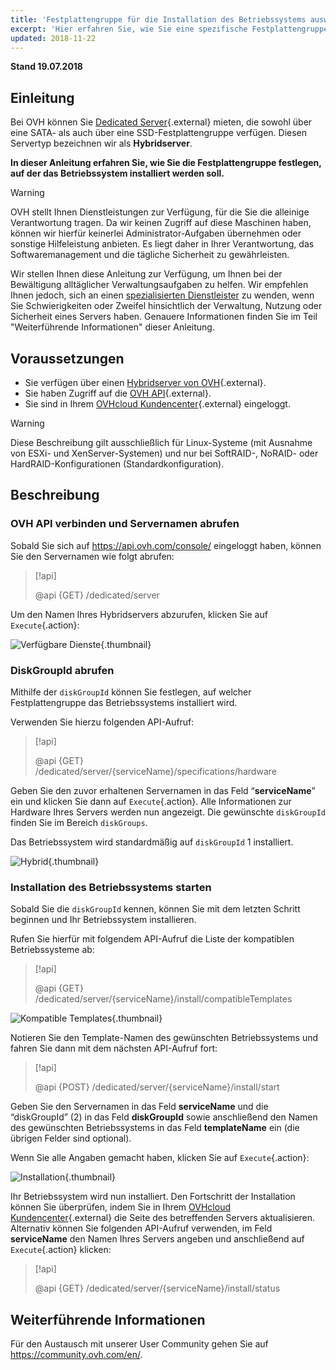 ```yaml
---
title: 'Festplattengruppe für die Installation des Betriebssystems auswählen'
excerpt: 'Hier erfahren Sie, wie Sie eine spezifische Festplattengruppe für die Installation Ihres Betriebssystems auswählen.'
updated: 2018-11-22
---
```


**Stand 19.07.2018**

## Einleitung

Bei OVH können Sie [Dedicated Server](https://www.ovh.de/dedicated_server/){.external} mieten, die sowohl über eine SATA- als auch über eine SSD-Festplattengruppe verfügen. Diesen Servertyp bezeichnen wir als **Hybridserver**.

**In dieser Anleitung erfahren Sie, wie Sie die Festplattengruppe festlegen, auf der das Betriebssystem installiert werden soll.**

> [!warning]
> 
> OVH stellt Ihnen Dienstleistungen zur Verfügung, für die Sie die alleinige Verantwortung tragen. Da wir keinen Zugriff auf diese Maschinen haben, können wir hierfür keinerlei Administrator-Aufgaben übernehmen oder sonstige Hilfeleistung anbieten. Es liegt daher in Ihrer Verantwortung, das Softwaremanagement und die tägliche Sicherheit zu gewährleisten.
> 
> Wir stellen Ihnen diese Anleitung zur Verfügung, um Ihnen bei der Bewältigung alltäglicher Verwaltungsaufgaben zu helfen. Wir empfehlen Ihnen jedoch, sich an einen [spezialisierten Dienstleister](https://partner.ovhcloud.com/de/directory/) zu wenden, wenn Sie Schwierigkeiten oder Zweifel hinsichtlich der Verwaltung, Nutzung oder Sicherheit eines Servers haben. Genauere Informationen finden Sie im Teil "Weiterführende Informationen" dieser Anleitung.
>

## Voraussetzungen

* Sie verfügen über einen [Hybridserver von OVH](https://www.ovh.de/dedicated_server/){.external}.
* Sie haben Zugriff auf die [OVH API](https://api.ovh.com/){.external}.
* Sie sind in Ihrem [OVHcloud Kundencenter](https://www.ovh.com/auth/?action=gotomanager&from=https://www.ovh.de/&ovhSubsidiary=de){.external} eingeloggt.

> [!warning]
>
> Diese Beschreibung gilt ausschließlich für Linux-Systeme (mit Ausnahme von ESXi- und XenServer-Systemen) und nur bei SoftRAID-, NoRAID- oder HardRAID-Konfigurationen (Standardkonfiguration).
> 

## Beschreibung

### OVH API verbinden und Servernamen abrufen

Sobald Sie sich auf <https://api.ovh.com/console/> eingeloggt haben, können Sie den Servernamen wie folgt abrufen:

> [!api]
>
> @api {GET} /dedicated/server
> 

Um den Namen Ihres Hybridservers abzurufen, klicken Sie auf `Execute`{.action}:

![Verfügbare Dienste](images/services-01.png){.thumbnail}

### DiskGroupId abrufen

Mithilfe der `diskGroupId` können Sie festlegen, auf welcher Festplattengruppe das Betriebssystems installiert wird. 

Verwenden Sie hierzu folgenden API-Aufruf:

> [!api]
>
> @api {GET} /dedicated/server/{serviceName}/specifications/hardware
> 

Geben Sie den zuvor erhaltenen Servernamen in das Feld “**serviceName**” ein und klicken Sie dann auf `Execute`{.action}. Alle Informationen zur Hardware Ihres Servers werden nun angezeigt. Die gewünschte `diskGroupId` finden Sie im Bereich `diskGroups`.

Das Betriebssystem wird standardmäßig auf `diskGroupId` 1 installiert.

![Hybrid](images/hybrid-01.png){.thumbnail}

### Installation des Betriebssystems starten

Sobald Sie die `diskGroupId` kennen, können Sie mit dem letzten Schritt beginnen und Ihr Betriebssystem installieren.

Rufen Sie hierfür mit folgendem API-Aufruf die Liste der kompatiblen Betriebssysteme ab:

> [!api]
>
> @api {GET} /dedicated/server/{serviceName}/install/compatibleTemplates
> 

![Kompatible Templates](images/templates-01.png){.thumbnail}

Notieren Sie den Template-Namen des gewünschten Betriebssystems und fahren Sie dann mit dem nächsten API-Aufruf fort:

> [!api]
>
> @api {POST} /dedicated/server/{serviceName}/install/start
> 

Geben Sie den Servernamen in das Feld **serviceName** und die “diskGroupId” (2) in das Feld **diskGroupId** sowie anschließend den Namen des gewünschten Betriebssystems in das Feld **templateName** ein (die übrigen Felder sind optional).

Wenn Sie alle Angaben gemacht haben, klicken Sie auf `Execute`{.action}:

![Installation](images/install-01.png){.thumbnail}

Ihr Betriebssystem wird nun installiert. Den Fortschritt der Installation können Sie überprüfen, indem Sie in Ihrem [OVHcloud Kundencenter](https://www.ovh.com/auth/?action=gotomanager&from=https://www.ovh.de/&ovhSubsidiary=de){.external} die Seite des betreffenden Servers aktualisieren. Alternativ können Sie folgenden API-Aufruf verwenden, im Feld **serviceName** den Namen Ihres Servers angeben und anschließend auf `Execute`{.action} klicken:

> [!api]
>
> @api {GET} /dedicated/server/{serviceName}/install/status
> 

## Weiterführende Informationen

Für den Austausch mit unserer User Community gehen Sie auf <https://community.ovh.com/en/>.
